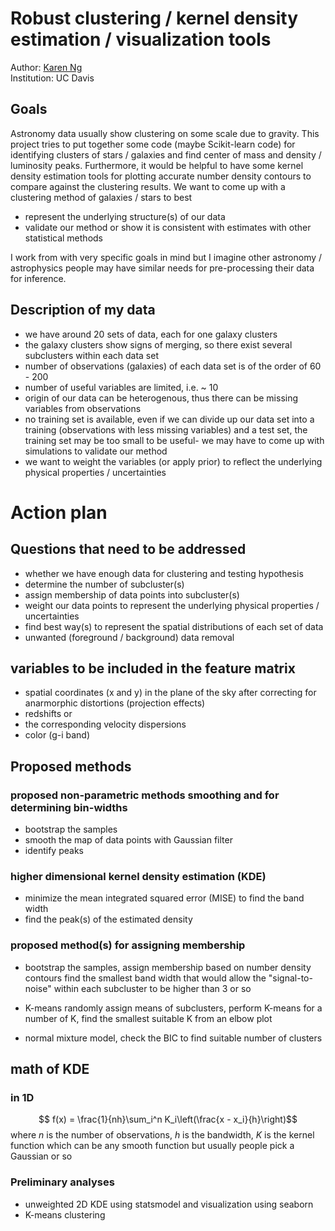 # Robust clustering / kernel density estimation / visualization tools 

Author: [Karen Ng](mailto:karenyng@ucdavis.edu)   
Institution: UC Davis

## Goals
Astronomy data usually show clustering on some scale due to gravity. This
project tries to put together some code (maybe Scikit-learn code) for identifying clusters of stars / galaxies
and find center of mass and density / luminosity peaks. Furthermore, it
would be helpful to have some kernel density estimation tools for plotting
accurate number density contours to compare against the clustering results.
We want to come up with a clustering method of galaxies / stars to best   

* represent the underlying structure(s) of our data 
* validate our method or show it is consistent with estimates with
other statistical methods 

I work from with very specific goals in mind but I imagine other astronomy
/ astrophysics people may have similar needs for pre-processing their data
for inference. 

## Description of my data  
* we have around 20 sets of data, each for one galaxy clusters 
* the galaxy clusters show signs of merging, so there exist several subclusters
within each data set 
* number of observations (galaxies) of each data set is of the
order of  60 - 200 
* number of useful variables are limited, i.e. ~ 10 
* origin of our data can be heterogenous, thus there can be missing
variables from observations 
* no training set is available, even if we can divide up our data set into
a training (observations with less missing variables) and a test set, the
training set may be too small to be useful- we may have to come up with
simulations to validate our method 
* we want to weight the variables (or apply prior) to reflect the underlying
physical properties / uncertainties 

# Action plan
## Questions that need to be addressed 
* whether we have enough data for clustering and testing hypothesis 
* determine the number of subcluster(s) 
* assign membership of data points into subcluster(s) 
* weight our data points to represent the underlying
physical properties / uncertainties 
* find best way(s) to represent the spatial distributions of each set of
data 
* unwanted (foreground / background) data removal 


## variables to be included in the feature matrix 
* spatial coordinates (x and y) in the plane of the sky after correcting for
anarmorphic distortions (projection effects) 
* redshifts or 
* the corresponding velocity dispersions 
* color (g-i band) 

## Proposed methods
### proposed non-parametric methods smoothing and for determining bin-widths  
* bootstrap the samples 
* smooth the map of data points with Gaussian filter 
* identify peaks 

### higher dimensional kernel density estimation (KDE)
* minimize the mean integrated squared error (MISE) to find the band width
* find the peak(s) of the estimated density

### proposed method(s) for assigning membership  
* bootstrap the samples, assign membership based on number density contours
find the smallest band width that would allow the "signal-to-noise" 
within each subcluster to be higher than 3 or so 

* K-means 
randomly assign means of subclusters, perform K-means for a number of K,
find the smallest suitable K from an elbow plot 

* normal mixture model, check the BIC to find suitable number of clusters 

## math of KDE 
### in 1D 
$$ f(x) = \frac{1}{nh}\sum_i^n K_i\left(\frac{x - x_i}{h}\right)$$
where $n$ is the number of observations, $h$ is the bandwidth, $K$ is the
kernel function which can be any smooth function but usually people pick
a Gaussian or so     

### Preliminary analyses
* unweighted 2D KDE using statsmodel and visualization using seaborn
* K-means clustering 
